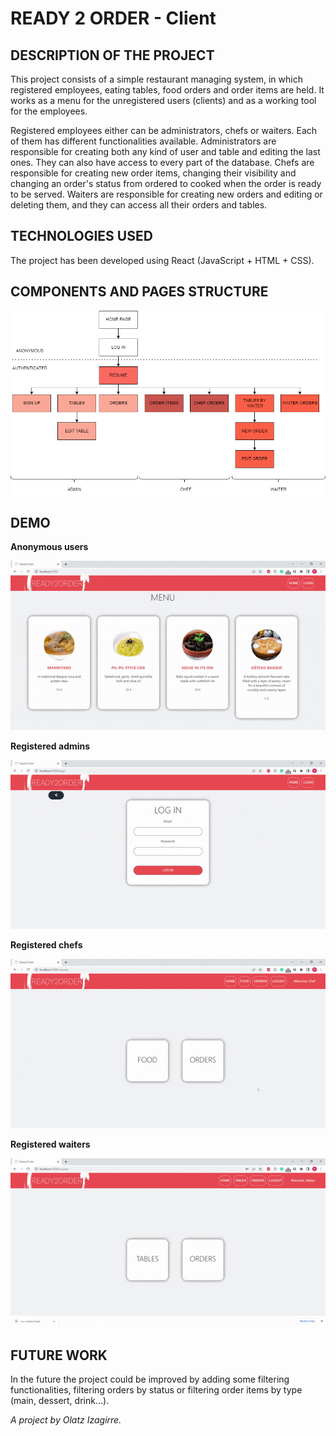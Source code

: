 # READY 2 ORDER - Client

## DESCRIPTION OF THE PROJECT

This project consists of a simple restaurant managing system, in which registered employees, eating tables, food orders and order items are held. It works as a menu for the unregistered users (clients) and as a working tool for the employees. 

Registered employees either can be administrators, chefs or waiters. Each of them has different functionalities available. Administrators are responsible for creating both any kind of user and table and editing the last ones. They can also have access to every part of the database. Chefs are responsible for creating new order items, changing their visibility and changing an order's status from ordered to cooked when the order is ready to be served. Waiters are responsible for creating new orders and editing or deleting them, and they can access all their orders and tables.

## TECHNOLOGIES USED

The project has been developed using React (JavaScript + HTML + CSS).

## COMPONENTS AND PAGES STRUCTURE

![pages_structure](./pagesStructure.png)

## DEMO

<b>Anonymous users</b>

![anonymous_user](./anonymous.gif)
  
<b>Registered admins</b>
  
![registered_admin](./admin.gif)
  
<b>Registered chefs</b>
  
![registered_chef](./chef.gif)
  
<b>Registered waiters</b>

![registered_waiter](./waiter.gif)

## FUTURE WORK

In the future the project could be improved by adding some filtering functionalities, filtering orders by status or filtering order items by type (main, dessert, drink...).

*A project by Olatz Izagirre.*
